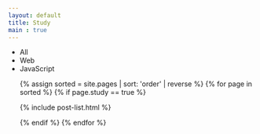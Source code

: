 ```yaml
---
layout: default
title: Study
main : true
---
```


<ul class ="study-navi"  >

<li id="all">All</li>
<li id="Web">Web</li>
<li id="javaScript">JavaScript</li>

</ul>

<ul class="catalogue">
{% assign sorted = site.pages | sort: 'order' | reverse %}
{% for page in sorted %}
{% if page.study == true %}

{% include post-list.html %}

{% endif %}
{% endfor %}
</ul>

<script>

const studyNavi = document.querySelector(".study-navi");
const all = document.querySelector(".study-navi #all");
const contents = document.querySelectorAll(".catalogue-item");
const list =document.querySelectorAll(".study-navi li")


function init(){

    all.style.color = "white";
    all.style.background ="#495057";

}

studyNavi.addEventListener("click",  function(event){

    const type = event.target.id;
    
    //선택된 버튼 색칠   
    for(let value of list){

        if(value.id === type){

            value.style.color = "white";
            value.style.background ="#495057";

        } else{

            value.style.color = "#495057";
            value.style.background ="white";

        }
       
    }

    //해당 버튼의 contents 출력
    if(type === "all"){
        for(let value of contents){
            value.style.display = "block";

        }
    }else{

        for(let value of contents){

                 if(value.id === type){
                     //display : block;
    
                     value.style.display = "block";

                 }
                 else{
                       value.style.display = "none";
                     //display : none;
                 }
        }
    }
   
});




init();

</script>